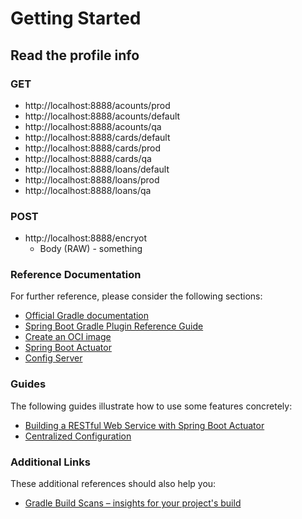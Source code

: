 # Getting Started

## Read the profile info

### GET
- http://localhost:8888/acounts/prod
- http://localhost:8888/acounts/default
- http://localhost:8888/acounts/qa
- http://localhost:8888/cards/default
- http://localhost:8888/cards/prod
- http://localhost:8888/cards/qa
- http://localhost:8888/loans/default
- http://localhost:8888/loans/prod
- http://localhost:8888/loans/qa

### POST
- http://localhost:8888/encryot
  - Body (RAW) - something 

### Reference Documentation
For further reference, please consider the following sections:

* [Official Gradle documentation](https://docs.gradle.org)
* [Spring Boot Gradle Plugin Reference Guide](https://docs.spring.io/spring-boot/3.5.0/gradle-plugin)
* [Create an OCI image](https://docs.spring.io/spring-boot/3.5.0/gradle-plugin/packaging-oci-image.html)
* [Spring Boot Actuator](https://docs.spring.io/spring-boot/3.5.0/reference/actuator/index.html)
* [Config Server](https://docs.spring.io/spring-cloud-config/reference/server.html)

### Guides
The following guides illustrate how to use some features concretely:

* [Building a RESTful Web Service with Spring Boot Actuator](https://spring.io/guides/gs/actuator-service/)
* [Centralized Configuration](https://spring.io/guides/gs/centralized-configuration/)

### Additional Links
These additional references should also help you:

* [Gradle Build Scans – insights for your project's build](https://scans.gradle.com#gradle)



